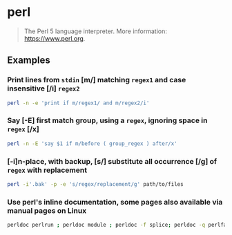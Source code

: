 # perl

> The Perl 5 language interpreter. More information: <https://www.perl.org>.

## Examples

### Print lines from `stdin` [m/] matching `regex1` and case insensitive [/i] `regex2`

```bash
perl -n -e 'print if m/regex1/ and m/regex2/i'
```

### Say [-E] first match group, using a `regex`, ignoring space in `regex` [/x]

```bash
perl -n -E 'say $1 if m/before ( group_regex ) after/x'
```

### [-i]n-place, with backup, [s/] substitute all occurrence [/g] of `regex` with replacement

```bash
perl -i'.bak' -p -e 's/regex/replacement/g' path/to/files
```

### Use perl's inline documentation, some pages also available via manual pages on Linux

```bash
perldoc perlrun ; perldoc module ; perldoc -f splice; perldoc -q perlfaq1
```
